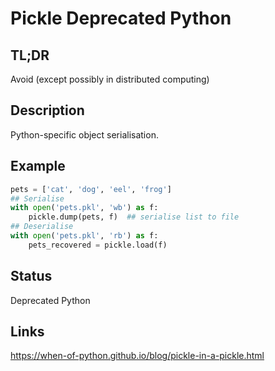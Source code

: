 Pickle <a class="status deprecated">Deprecated Python</a>
======

TL;DR
-----

Avoid (except possibly in distributed computing)

Description
-----------

Python-specific object serialisation.

Example
-------

```python
pets = ['cat', 'dog', 'eel', 'frog']
## Serialise
with open('pets.pkl', 'wb') as f:
    pickle.dump(pets, f)  ## serialise list to file
## Deserialise
with open('pets.pkl', 'rb') as f:
    pets_recovered = pickle.load(f)
```

Status
------

Deprecated Python

Links
-----

https://when-of-python.github.io/blog/pickle-in-a-pickle.html
